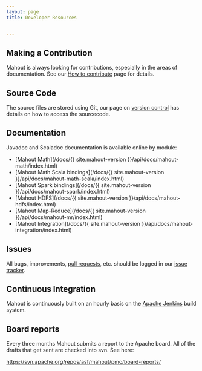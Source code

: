 ```yaml
---
layout: page
title: Developer Resources

    
---
```


<a name="DeveloperResources-MakingaContribution"></a>
## Making a Contribution

Mahout is always looking for contributions, especially in the areas of
documentation. See our [How to contribute](/developers/how-to-contribute.html) page for details.


<a name="DeveloperResources-SourceCode"></a>
## Source Code

The source files are stored using Git, our page on [version control](/developers/version-control.html) has details on how to access the sourcecode.


<a name="DeveloperResources-Documentation"></a>
## Documentation

Javadoc and Scaladoc documentation is available online by module:

 * [Mahout Math](/docs/{{ site.mahout-version }}/api/docs/mahout-math/index.html)
 * [Mahout Math Scala bindings](/docs/{{ site.mahout-version }}/api/docs/mahout-math-scala/index.html)
 * [Mahout Spark bindings](/docs/{{ site.mahout-version }}/api/docs/mahout-spark/index.html)
 * [Mahout HDFS](/docs/{{ site.mahout-version }}/api/docs/mahout-hdfs/index.html)
 * [Mahout Map-Reduce](/docs/{{ site.mahout-version }}/api/docs/mahout-mr/index.html)
 * [Mahout Integration](/docs/{{ site.mahout-version }}/api/docs/mahout-integration/index.html)

<a name="DeveloperResources-Issues"></a>
## Issues

All bugs, improvements, [pull requests](http://mahout.apache.org/developers/github.html), etc. should be logged in our [issue tracker](/developers/issue-tracker.html).

<a name="DeveloperResources-ContinuousIntegration"></a>
## Continuous Integration

Mahout is continuously built on an hourly basis on the [Apache Jenkins](https://builds.apache.org/job/Mahout-Quality/)  build system.

## Board reports

Every three months Mahout submits a report to the Apache board. All of the drafts that get sent are checked into svn. See here:

<a href="https://svn.apache.org/repos/asf/mahout/pmc/board-reports/">https://svn.apache.org/repos/asf/mahout/pmc/board-reports/</a>
